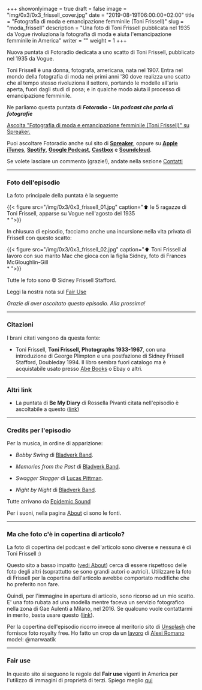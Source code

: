 +++
showonlyimage = true
draft = false
image = "img/0x3/0x3_frissell_cover.jpg"
date = "2019-08-19T06:00:00+02:00"
title = "Fotografia di moda e emancipazione femminile (Toni Frissell)"
slug = "moda_frissell"
description = "Una foto di Toni Frissell pubblicata nel 1935 da Vogue rivoluziona la fotografia di moda e aiuta l'emancipazione femminile in America"
writer = ""
weight = 1
+++

Nuova puntata di Fotoradio dedicata a uno scatto di Toni Frissell, pubblicato nel 1935 da Vogue.
<!--more-->

Toni Frissell è una donna, fotografa, americana, nata nel  1907. Entra nel mondo della fotografia di moda nei primi anni '30 dove realizza uno scatto che al tempo stesso rivoluziona il settore, portando le modelle all'aria aperta, fuori dagli studi di posa; e in qualche modo aiuta il processo di emancipazione femminile.

Ne parliamo questa puntata di **_Fotoradio - Un podcast che parla di fotografie_**

<a class="spreaker-player" href="https://www.spreaker.com/episode/18848102" data-resource="episode_id=18848102" data-width="100%" data-height="200px" data-theme="light" data-playlist="false" data-playlist-continuous="false" data-autoplay="false" data-live-autoplay="false" data-chapters-image="true" data-episode-image-position="right" data-hide-logo="false" data-hide-likes="false" data-hide-comments="false" data-hide-sharing="false" data-hide-download="true">Ascolta "Fotografia di moda e emancipazione femminile (Toni Frissell)" su Spreaker.</a>

Puoi ascoltare Fotoradio anche sul sito di <a href="https://www.spreaker.com/show/fotoradio-un-podcast-sulle-fotografie">**Spreaker**</a>, oppure su <a target="blank" href="https://podcasts.apple.com/it/podcast/fotoradio-un-podcast-sulle-fotografie/id1473090985">**Apple iTunes**</a>, <a target="blank" href="https://open.spotify.com/show/3dzBBFOJD2gaz2pRdhlzYh">**Spotify**</a>, <a target="blank" href="https://www.google.com/podcasts?feed=aHR0cHM6Ly93d3cuc3ByZWFrZXIuY29tL3Nob3cvMzYwNzI4OS9lcGlzb2Rlcy9mZWVk">**Google Podcast**</a>, <a target="blank" href="https://castbox.fm/channel/Fotoradio-un-podcast-sulle-fotografie-id2203635?country=it">**Castbox**</a> e <a target="blank" href="https://soundcloud.com/user-153455998">**Soundcloud**</a>.

Se volete lasciare un commento (grazie!), andate nella sezione <a href="/contact/">Contatti</a>

- - -

### Foto dell'episodio

La foto principale della puntata è la seguente

{{< figure src="/img/0x3/0x3_frissell_01.jpg" caption="⬆︎ le 5 ragazze di Toni Frissell, apparse su Vogue nell'agosto del 1935<br>* ">}}

In chiusura di episodio, facciamo anche una incursione nella vita privata di Frissell con questo scatto:

{{< figure src="/img/0x3/0x3_frissell_02.jpg" caption="⬆︎ Toni Frissell al lavoro con suo marito Mac che gioca con la figlia Sidney, foto di Frances McGloughlin-Gill<br>* ">}}

Tutte le foto sono © Sidney Frissell Stafford.

Leggi la nostra nota sul <a target="blank" href="/static_page/fair_use/">Fair Use</a>

_Grazie di aver ascoltato questo episodio. Alla prossima!_

<!--

- - -

### Bonus Tracks

Ted Forbes è uno dei fotografi più interessanti e prolifici a fare video su youtube. Qualche tempo fa, dedicò una puntata del suo show, **The art of photography**, proprio a W. Eugene Smith. Ted non parla solo del reportage da Pittsburgh ma dell'intero lavoro di Smith.

{{< yt 5bIudVlWo4U >}}

Un certo Andrew Levitas sta dirigendo un film su Eugene Smith. Si chiamerà **Minimata** e ci sarà **Johnny Depp** a interpretare Smith. Il film, che uscirà nel 2020 in America, è ispirato alla storia vera che ha coinvolto Smith in Giappone, quando scattò una sua celebre foto: _Tomoko Uemura in Her Bath_ (1971). Lo scatto voleva dimostrare gli effetti dell'inquinamento di mercurio.<br>
Se Fotoradio continuerà dopo la stagione zero, non mancherà un episodio dedicato a questa meraviglioso fotografia, fra le più simili alla _Pietà_ di Michelangelo.
-->

- - -

### Citazioni

I brani citati vengono da questa fonte:

- Toni Frissell, **Toni Frissell, Photographs 1933-1967**, con una introduzione di George Plimpton e una postfazione di Sidney Frissell Stafford, Doubleday 1994. Il libro sembra fuori catalogo ma è acquistabile usato presso <a target="blank" href="https://www.abebooks.co.uk/book-search/title/toni-frissell-photographs-1933-1967/">Abe Books</a> o Ebay o altri.


<!--

- - -
### Errata corrige

-->


- - -

### Altri link

- La puntata di **Be My Diary** di Rossella Pivanti citata nell'episodio è ascoltabile a questo (<a target="blank" href="https://www.spreaker.com/user/bemydiary/bmd-s02e10-finito">link</a>)



- - -

### Credits per l'episodio

Per la musica, in ordine di apparizione:

- _Bobby Swing_ di <a href="https://www.epidemicsound.com/search/?term=Bladverk%20Band" target ="blank">Bladverk Band</a>.

- _Memories from the Past_ di <a href="https://www.epidemicsound.com/search/?term=Bladverk%20Band" target ="blank">Bladverk Band</a>.

- _Swagger Stagger_ di <a href="https://www.epidemicsound.com/search/?term=Lucas%20Pittman" target ="blank">Lucas Pittman</a>.

- _Night by Night_ di <a href="https://www.epidemicsound.com/search/?term=Bladverk%20Band" target ="blank">Bladverk Band</a>.

Tutte arrivano da <a href="https://www.epidemicsound.com/">Epidemic Sound</a>

Per i suoni, nella pagina <a href="/about/">About</a> ci sono le fonti.

- - -

### Ma che foto c'è in copertina di articolo?

La foto di copertina del podcast e dell'articolo sono diverse e nessuna è di Toni Frissell :)

Questo sito a basso impatto (<a href="/about/">vedi About</a>) cerca di essere rispettoso delle foto degli altri (soprattutto se sono grandi autori o autrici). Utilizzare la foto di Frissell per la copertina dell'articolo avrebbe comportato modifiche che ho preferito non fare.

Quindi,
per l'immagine in apertura di articolo, sono ricorso ad un mio scatto. E' una foto rubata ad una modella mentre faceva un servizio fotografico nella zona di Gae Aulenti a Milano, nel 2016. Se qualcuno vuole contattarmi in merito, basta usare questo (<a href="/contact/">link</a>).

Per la copertina dell'episodio ricorro invece al meritorio sito di <a target="blank" href="https://unsplash.com">Unsplash</a> che fornisce foto royalty free.
Ho fatto un crop da un <a target="blank" href="https://unsplash.com/photos/CCx6Fz_CmOI">lavoro</a> di <a target="blank" href="https://unsplash.com/@worldsbetweenlines">Alexi Romano</a>  model: @marwaatik

- - -

### Fair use

In questo sito si seguono le regole del **Fair use** vigenti in America per l'utilizzo di immagini di proprietà di terzi. Spiego meglio <a href="/static_page/fair_use/">qui</a>
